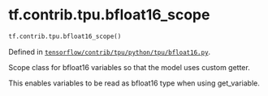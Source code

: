 <div itemscope itemtype="http://developers.google.com/ReferenceObject">
<meta itemprop="name" content="tf.contrib.tpu.bfloat16_scope" />
</div>

# tf.contrib.tpu.bfloat16_scope

``` python
tf.contrib.tpu.bfloat16_scope()
```



Defined in [`tensorflow/contrib/tpu/python/tpu/bfloat16.py`](https://www.tensorflow.org/code/tensorflow/contrib/tpu/python/tpu/bfloat16.py).

Scope class for bfloat16 variables so that the model uses custom getter.

This enables variables to be read as bfloat16 type when using get_variable.